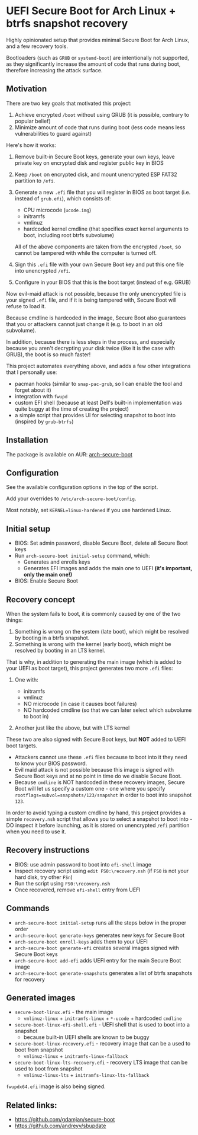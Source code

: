 # UEFI Secure Boot for Arch Linux + btrfs snapshot recovery

Highly opinionated setup that provides minimal Secure Boot for Arch Linux, and a few recovery tools.

Bootloaders (such as `GRUB` or `systemd-boot`) are intentionally not supported, as they significantly increase the amount of code that runs during boot, therefore increasing the attack surface.

## Motivation

There are two key goals that motivated this project:

1. Achieve encrypted `/boot` without using GRUB (it is possible, contrary to popular belief)
2. Minimize amount of code that runs during boot (less code means less vulnerabilities to guard against)

Here's how it works:

1. Remove built-in Secure Boot keys, generate your own keys, leave private key on encrypted disk and register public key in BIOS
2. Keep `/boot` on encrypted disk, and mount unencrypted ESP FAT32 partition to `/efi`.
3. Generate a new `.efi` file that you will register in BIOS as boot target (i.e. instead of `grub.efi`), which consists of:

   - CPU microcode (`ucode.img`)
   - initramfs
   - vmlinuz
   - hardcoded kernel cmdline (that specifies exact kernel arguments to boot, including root btrfs subvolume)

   All of the above components are taken from the encrypted `/boot`, so cannot be tampered with while the computer is turned off.

4. Sign this `.efi` file with your own Secure Boot key and put this one file into unencrypted `/efi`.
5. Configure in your BIOS that this is the boot target (instead of e.g. GRUB)

Now evil-maid attack is not possible, because the only unencrypted file is your signed `.efi` file, and if it is being tampered with, Secure Boot will refuse to load it.

Because cmdline is hardcoded in the image, Secure Boot also guarantees that you or attackers cannot just change it (e.g. to boot in an old subvolume).

In addition, because there is less steps in the process, and especially because you aren't decrypting your disk twice (like it is the case with GRUB), the boot is so much faster!

This project automates everything above, and adds a few other integrations that I personally use:

- pacman hooks (similar to `snap-pac-grub`, so I can enable the tool and forget about it)
- integration with `fwupd`
- custom EFI shell (because at least Dell's built-in implementation was quite buggy at the time of creating the project)
- a simple script that provides UI for selecting snapshot to boot into (inspired by `grub-btrfs`)

## Installation

The package is available on AUR: [arch-secure-boot](https://aur.archlinux.org/packages/arch-secure-boot/)

## Configuration

See the available configuration options in the top of the script.

Add your overrides to `/etc/arch-secure-boot/config`.

Most notably, set `KERNEL=linux-hardened` if you use hardened Linux.

## Initial setup

- BIOS: Set admin password, disable Secure Boot, delete all Secure Boot keys
- Run `arch-secure-boot initial-setup` command, which:
  - Generates and enrolls keys
  - Generates EFI images and adds the main one to UEFI **(it's important, only the main one!)**
- BIOS: Enable Secure Boot

## Recovery concept

When the system fails to boot, it is commonly caused by one of the two things:

1. Something is wrong on the system (late boot), which might be resolved by booting in a btrfs snapshot.
2. Something is wrong with the kernel (early boot), which might be resolved by booting in an LTS kernel.

That is why, in addition to generating the main image (which is added to your UEFI as boot target), this project generates two more `.efi` files:

1. One with:

   - initramfs
   - vmlinuz
   - NO microcode (in case it causes boot failures)
   - NO hardcoded cmdline (so that we can later select which subvolume to boot in)

2. Another just like the above, but with LTS kernel

These two are also signed with Secure Boot keys, but **NOT** added to UEFI boot targets.

- Attackers cannot use these `.efi` files because to boot into it they need to know your BIOS password.
- Evil maid attack is not possible because this image is signed with Secure Boot keys and at no point in time do we disable Secure Boot.
- Because `cmdline` is NOT hardcoded in these recovery images, Secure Boot will let us specify a custom one - one where you specify `rootflags=subvol=snapshots/123/snapshot` in order to boot into snapshot `123`.

In order to avoid typing a custom cmdline by hand, this project provides a simple `recovery.nsh` script that allows you to select a snapshot to boot into - DO inspect it before launching, as it is stored on unencrypted `/efi` partition when you need to use it.

## Recovery instructions

- BIOS: use admin password to boot into `efi-shell` image
- Inspect recovery script using `edit FS0:\recovery.nsh` (if `FS0` is not your hard disk, try other `FSn`)
- Run the script using `FS0:\recovery.nsh`
- Once recovered, remove `efi-shell` entry from UEFI

## Commands

- `arch-secure-boot initial-setup` runs all the steps below in the proper order
- `arch-secure-boot generate-keys` generates new keys for Secure Boot
- `arch-secure-boot enroll-keys` adds them to your UEFI
- `arch-secure-boot generate-efi` creates several images signed with Secure Boot keys
- `arch-secure-boot add-efi` adds UEFI entry for the main Secure Boot image
- `arch-secure-boot generate-snapshots` generates a list of btrfs snapshots for recovery

## Generated images

- `secure-boot-linux.efi` - the main image
  - `vmlinuz-linux` + `initramfs-linux` + `*-ucode` + hardcoded `cmdline`
- `secure-boot-linux-efi-shell.efi` - UEFI shell that is used to boot into a snapshot
  - because built-in UEFI shells are known to be buggy
- `secure-boot-linux-recovery.efi` - recovery image that can be a used to boot from snapshot
  - `vmlinuz-linux` + `initramfs-linux-fallback`
- `secure-boot-linux-lts-recovery.efi` - recovery LTS image that can be used to boot from snapshot
  - `vmlinuz-linux-lts` + `initramfs-linux-lts-fallback`

`fwupdx64.efi` image is also being signed.

## Related links:

- https://github.com/gdamjan/secure-boot
- https://github.com/andreyv/sbupdate
